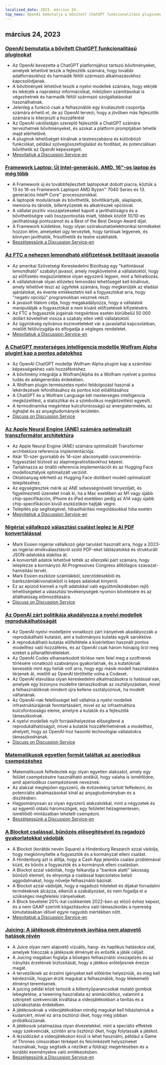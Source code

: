 ```yaml
---
localized_date: 2023. március 24.
top_news: OpenAI bemutatja a bővített ChatGPT funkcionalitású pluginokat
---
```




## március 24, 2023

### [OpenAI bemutatja a bővített ChatGPT funkcionalitású pluginokat](https://openai.com/blog/chatgpt-plugins)

- Az OpenAI bevezette a ChatGPT platformjához tartozó bővítményeket, amelyek lehetővé teszik a fejlesztők számára, hogy további adatforrásokhoz és harmadik féltől származó alkalmazásokhoz kapcsolódjanak.
- A bővítmények lehetővé teszik a nyelvi modellek számára, hogy elérjék és lekérjék a naprakész információkat, miközben számításokat is végezhetnek és harmadik féltől származó szolgáltatásokat használhatnak.
- Jelenleg a funkció csak a felhasználók egy kiválasztott csoportja számára érhető el, de az OpenAI tervezi, hogy a jövőben más fejlesztők számára is kiterjeszti a hozzáférést
- Az OpenAI várólistáján szereplő fejlesztők a ChatGPT számára tervezhetnek bővítményeket, és azokat a platform promptjában tehetik majd elérhetővé.
- A pluginok lehetőséget kínálnak a testreszabásra és különböző funkciókat, például szövegösszefoglalást és fordítást, és potenciálisan bővíthetik az OpenAI képességeit.
- [Megvitatjuk a Discussion Service-en](http://news.ycombinator.com/item?id=35277677)

### [Framework Laptop: Új Intel-generáció, AMD, 16"-os laptop és még több](https://frame.work/)

- A Framework új és továbbfejlesztett laptopokat dobott piacra, köztük a 13 és 16-os Framework Laptopot AMD Ryzen™ 7040 Series és 13. generációs Intel® Core™ processzorokkal.
- A laptopok modulárisak és bővíthetők, bővítőkártyák, alaplapok, memória és tárolók, billentyűzetek és alkatrészek opcióival.
- A vállalat pozitív visszajelzéseket kapott a javíthatóságra és a bővíthetőségre való összpontosítás miatt, többek között 10/10-es javíthatósági pontszámot és a Best of the Best Design Award díjat.
- A Framework küldetése, hogy olyan szórakoztatóelektronikai termékeket hozzon létre, amelyeket úgy terveztek, hogy tartósak legyenek, és könnyen javíthatók, frissíthetők és testre szabhatók.
- [Beszélgessünk a Discussion Service-en](http://news.ycombinator.com/item?id=35277660)

### [Az FTC a nehezen lemondható előfizetések betiltását javasolja](https://www.theverge.com/2023/3/23/23652373/ftc-click-to-cancel-subscription-service-dark-patterns-ban)

- Az amerikai Szövetségi Kereskedelmi Bizottság egy "kattintással lemondható" szabályt javasol, amely megkövetelné a vállalatoktól, hogy az előfizetés megszüntetése olyan egyszerű legyen, mint a feliratkozás.
- A vállalatoknak olyan előzetes lemondási lehetőséget kell kínálniuk, amely lehetővé teszi az ügyfelek számára, hogy megkerüljék az eladási ajánlatokat, és évente emlékeztetni kell a fogyasztókat arra, hogy "negatív opciójú" programokban vesznek részt.
- A javasolt tilalom célja, hogy megakadályozza, hogy a vállalatok manipulálják a fogyasztókat a nem kívánt előfizetések kifizetésére.
- Az FTC a fogyasztók jogainak megsértése esetén körülbelül 50 000 dollárt követelhet vissza a szabály ellen vétő vállalatoktól.
- Az ügynökség nyilvános észrevételeket vár a javaslattal kapcsolatban, mielőtt felülvizsgálja és elfogadja a végleges rendeletet.
- [Megvitatjuk a Discussion Service-en](http://news.ycombinator.com/item?id=35274519)

### [A ChatGPT mesterséges intelligencia modellje Wolfram Alpha plugint kap a pontos adatokhoz](https://writings.stephenwolfram.com/2023/03/chatgpt-gets-its-wolfram-superpowers/)

- Az OpenAI ChatGPT modellje Wolfram Alpha plugint kap a számítási képességekhez való hozzáféréshez.
- A bővítmény integrálja a Wolfram|Alpha és a Wolfram nyelvet a pontos tudás és adatgenerálás érdekében.
- A Wolfram plugin természetes nyelvi feldolgozást használ a lekérdezések lefordításához és pontos kód előállításához
- A ChatGPT és a Wolfram Language két mesterséges intelligencia megközelítést, a statisztikai és a szimbolikus megközelítést egyesíti.
- A termodinamika megértése kulcsfontosságú az energiatermelés, az éghajlat és az anyagtudományok területén.
- [Discuss on Discussion Service](http://news.ycombinator.com/item?id=35277925)

### [Az Apple Neural Engine (ANE) számára optimalizált transzformátor architektúra](https://github.com/apple/ml-ane-transformers)

- Az Apple Neural Engine (ANE) számára optimalizált Transformer architektúra referencia implementációja.
- Akár 10-szer gyorsabb és 14-szer alacsonyabb csúcsmemória-fogyasztást biztosít az alapmegvalósításokhoz képest.
- Tartalmazza az önálló referencia implementációt és az Hugging Face modellosztályok optimalizált verzióit.
- Oktatóanyag elérhető az Hugging Face distilbert modell optimalizált telepítéséhez.
- Az egységtesztek mérik az ANE sebességnövelő tényezőjét, és figyelmeztető üzenetet írnak ki, ha a Mac esetében az M1 vagy újabb chip-specifikáción, iPhone és iPad esetében pedig az A14 vagy újabb chip-specifikáción kívüli eszközökön hajtják végre.
- Telepítés pip segítségével, hibaelhárítási megoldásokkal hiba esetén
- [Megvitatjuk a Discussion Service-en](http://news.ycombinator.com/item?id=35282325)

### [Nigériai vállalkozó választási csalást leplez le AI PDF konvertálással](https://markessien.com/posts/drama_of_transcription/)

- Mark Essien nigériai vállalkozó gépi tanulást használt arra, hogy a 2023-as nigériai elnökválasztásról szóló PDF-eket táblázatokká és strukturált JSON-adatokká alakítsa át.
- A konvertált adatok lehetővé tették az ellenzéki párt számára, hogy leleplezze a kormányzó All Progressives Congress állítólagos szavazat-hamisítási tervét.
- Mark Essien eszköze számlákból, szerződésekből és bankszámlakivonatokból is képes adatokat kinyerni.
- Ez az epizód kiemeli a nyílt adatokkal való együttműködésben rejlő lehetőségeket a választási tevékenységek nyomon követésére és az átláthatóság előmozdítására.
- [Discuss on Discussion Service](http://news.ycombinator.com/item?id=35272227)

### [Az OpenAI zárt politikája akadályozza a nyelvi modellek reprodukálhatóságát](https://aisnakeoil.substack.com/p/openais-policies-hinder-reproducible)

- Az OpenAI nyelvi modelljeire vonatkozó zárt irányelvek akadályozzák a reprodukálható kutatást, ami a tudományos kutatás egyik sarokköve.
- A reprodukálható kutatás előfeltétele a kísérletben használt pontos modellhez való hozzáférés, és az OpenAI csak három hónapig őrzi meg ezeket a pillanatfelvételeket.
- Az OpenAI Codex elhamarkodott törlése nem felel meg a szoftverek törlésére vonatkozó szabványos gyakorlatnak, és a kutatóknak kevesebb mint egy hetük volt arra, hogy egy másik modell használatára térjenek át, mielőtt az OpenAI töröltette volna a Codexet.
- Az OpenAI elavulása olyan kereskedelmi alkalmazásokra is hatással van, amelyek egy bizonyos modellre támaszkodnak az osztályozásban, mivel a felhasználóknak mindent újra kellene osztályozniuk, ha modellt váltanának.
- Az OpenAI-nak felelősséget kell vállalnia a nyelvi modellek infrastruktúrájának fenntartásáért, mivel ez az infrastruktúra kulcsfontosságú eleme, amelyre a kutatók és a fejlesztők támaszkodnak.
- A nyelvi modellek nyílt forráskihelyezése elősegítené a reprodukálhatóságot, mivel a kutatók hozzáférhetnének a modellhez, ahelyett, hogy az OpenAI-hoz hasonló technológiai vállalatokra támaszkodnának.
- [Discuss on Discussion Service](http://news.ycombinator.com/item?id=35269304)

### [Matematikusok egyetlen formát találtak az aperiodikus csempézéshez](https://www.newscientist.com/article/2365363-mathematicians-discover-shape-that-can-tile-a-wall-and-never-repeat/)

- Matematikusok felfedeztek egy olyan egyetlen alakzatot, amely egy felület csempézésére használható anélkül, hogy valaha is ismétlődne, amit aperiodikus csempézésnek neveznek.
- Az alakzat meglepően egyszerű, de évtizedekig tartott felfedezni, és potenciális alkalmazásokat kínál az anyagtudományban és a díszítésben.
- Hagyományosan az olyan egyszerű alakzatokkal, mint a négyzetek és az egyenlő oldalú háromszögek, egy felületet hézagmentesen, ismétlődő mintázatban lehetett csempézni.
- [Beszélgessünk a Discussion Service-en](http://news.ycombinator.com/item?id=35273707)

### [A Blockot csalással, bűnözés elősegítésével és ragadozó gyakorlatokkal vádolják](https://hindenburgresearch.com/block/)

- A Blockot (korábbi nevén Square) a Hindenburg Research azzal vádolja, hogy megkönnyítette a fogyasztók és a kormányzat elleni csalást.
- A Hindenburg azt is állítja, hogy a Cash App jelentős csalási problémával küzd, és bűnös a fogyasztók és a kormányok elleni csalásban.
- A Blockot azzal vádolták, hogy felkarolja a "bankok alatti" lakosság bűnöző elemeit, és elnyomja a csalással kapcsolatos belső aggodalmakat, hogy növelje felhasználói bázisát.
- A Blockot azzal vádolják, hogy a ragadozó hiteleket és díjakat forradalmi termékeknek álcázza, elkerüli a szabályozást, és nem fogadja el a szükséges megfelelési irányelveket.
- A Block bevételei 20%-kal csökkentek 2022-ben az előző évhez képest, és a nem GAAP szerinti kiigazításokra való támaszkodás a nyereség kimutatásában idővel egyre nagyobb mértékben nőtt.
- [Megvitatjuk a Discussion Service-en](http://news.ycombinator.com/item?id=35273782)

### [Juicing: A játékosok élményének javítása nem alapvető hatások révén](https://garden.bradwoods.io/notes/design/juice)

- A Juice olyan nem alapvető vizuális, hang- és haptikus hatásokra utal, amelyek fokozzák a játékosok élményét és erősítik a játék céljait.
- A Juicing magában foglalja a bőséges felhasználói visszajelzés és az irányítás érzetének biztosítását, hogy a játékos erőteljesnek érezze magát.
- A tervezőknek az érzelmi igényeket kell előtérbe helyezniük, és meg kell kérdezniük, hogyan érzik magukat a felhasználók, hogy lélekemelő élményt teremtsenek.
- A juicing példái közé tartozik a billentyűparancsokat mutató gombok lebegtetése, a tweening használata az animációkhoz, valamint a szkriptelt szekvenciák kiváltása a videojátékokban a tanítás és a szórakoztatás érdekében.
- A játékosoknak a videojátékokban mindig magukat kell hibáztatniuk a kudarcért, mivel ez arra ösztönzi őket, hogy még jobban próbálkozzanak.
- A játékosok jutalmazása olyan élvezetekkel, mint a speciális effektek vagy szekvenciák, szintén arra ösztönzi őket, hogy folytassák a játékot.
- A lezsidózást a videojátékokon kívül is lehet használni, például a Game of Thrones címsorában térképet és felcímkézett helyszíneket használnak, hogy segítsék a nézőket a földrajz megértésében és a korábbi eseményekre való emlékezésben.
- [Beszélgessünk a Discussion Service-en](http://news.ycombinator.com/item?id=35273139)

</Steps>

